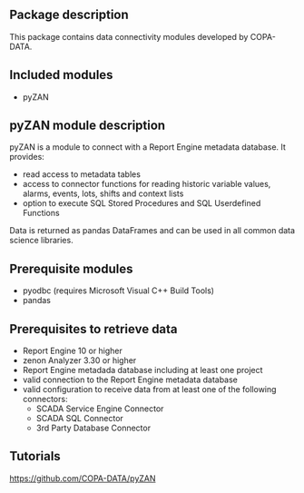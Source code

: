## Package description
This package contains data connectivity modules developed by COPA-DATA.

## Included modules
- pyZAN

## pyZAN module description
pyZAN is a module to connect with a Report Engine metadata database. It provides:
- read access to metadata tables
- access to connector functions for reading historic variable values, alarms, events, lots, shifts and context lists
- option to execute SQL Stored Procedures and SQL Userdefined Functions

Data is returned as pandas DataFrames and can be used in all common data science libraries.

## Prerequisite modules
- pyodbc (requires Microsoft Visual C++ Build Tools)
- pandas

## Prerequisites to retrieve data
- Report Engine 10 or higher
- zenon Analyzer 3.30 or higher
- Report Engine metadada database including at least one project
- valid connection to the Report Engine metadata database
- valid configuration to receive data from at least one of the following connectors:
  - SCADA Service Engine Connector
  - SCADA SQL Connector
  - 3rd Party Database Connector

## Tutorials
https://github.com/COPA-DATA/pyZAN

